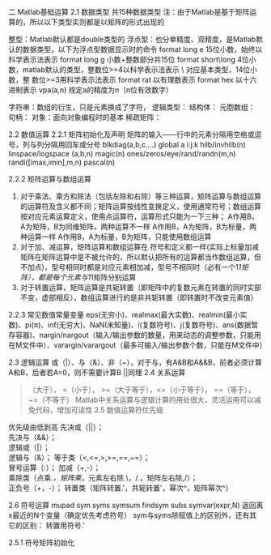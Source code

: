 二  Matlab基础运算
2.1  数据类型
共15种数据类型
注：由于Matlab是基于矩阵运算的，所以以下类型实则都是以矩阵的形式出现的
 
整型：Matlab默认都是double类型的
浮点型：也分单精度、双精度，是Matlab默认的数据类型，以下为浮点型数据显示时的命令
format long e
15位小数，始终以科学表示法表示
format long g
小数+整数部分共15位
format short\long
4位小数，matlab默认的类型，整数位>=4以科学表示法表示 \ 对应基本类型，14位小数，整
数位>=3用科学表示法表示
format rat
以有理数表示
format hex
以十六进制表示
vpa(a,n)
规定a的精度为n（n位有效数字）
 
字符串：数组的衍生，只是元素换成了字符，
逻辑类型：
结构体：
元胞数组：
句柄：
对象：面向对象编程时的基本
稀疏矩阵：
 
2.2  数值运算
2.2.1  矩阵初始化及声明
矩阵的输入——行中的元素分隔用空格或逗号，列与列分隔用回车或分号
blkdiag(a,b,c....)
global a
i:j:k
hilb/invhilb(n)
linspace/logspace (a,b,n)
magic(n)
ones/zeros/eye/rand/randn(m,n)
randi([imax,imin],m,n)
pascal(n)
 
2.2.2  矩阵运算与数组运算
1) 对于乘法、乘方和除法（包括左除和右除）等三种运算，矩阵运算与数组运算的运算符及含义都不同；矩阵运算按线性变换定义，使用通常符号；数组运算按对应元素运算定义，使用点运算符，运算形式只能为一下三种；
   A作用B，A为矩阵，B为同维矩阵，两种运算不一样
   A作用B，A为矩阵，B为标量，两种运算一样
   A作用B，A为标量，B为矩阵，只能使用数组运算
2) 对于加、减运算，矩阵运算和数组运算在
符号和定义都一样(实际上标量加减矩阵在矩阵运算中是不被允许的，所以默认把所有的运算都当作数组运算，但不加点)，型号相同时都是对应元素相加减，型号不相同时（必有一个1*1矩阵），都是每个元素与1*1矩阵分别运算
3) 对于转置运算，矩阵运算是共轭转置（即矩阵中的复数元素在转置的同时实部不变，虚部相反），数组运算进行的是非共轭转置（即转置时不改变元素值）
 
 
2.2.3  常见数值常量变量
eps(无穷小)、realmax(最大实数)、realmin(最小实数)、pi(π)、inf(无穷大)、NaN(未知量)、i(复数符号)、j(复数符号)、ans(数据暂存容器)、nargin/nargout（输入/输出参数的数量，用来动态的调整参数，只能用在M文件中）、varargin/varargout（最多可输入/输出参数个数，只能在M文件中）
 
 
2.3  逻辑运算
或（|）、与（&）、非（~），对于与，有A&B和A&&B，前者必须计算A和B，后者若A=0，则不需要计算B     ||同理
2.4  关系运算
>（大于）， <（小于）， >=（大于等于），<=（小于等于）， ==（等于）， ~=（不等于）
Matlab中关系运算与逻辑计算的用处很大，灵活运用可以减免代码，增加可读性
2.5  数值运算符优先级
 
 
 
 
 
 
 
 
 
 
 
 
 
优先级由低到高
先决或（||）；                                                                      
先决与（&&）；                                        
逻辑或（|）；  
逻辑与（&）；
等于类（<,<=,>,>=,==,~=）；    
冒号运算（:）；
加减（+,-）；  
乘除类（点乘.*，矩阵乘*，元素左右除.\，/.，矩阵左右除\,/）；              
正负号（+，-）；
转置类（矩阵转置.'，共轭转置'，幂次^，矩阵幂次^）
 
2.6  符号运算
mupad
sym
syms
symsum
findsym
subs
symvar(expr,N)  返回离x最近的N个变量（确定优先考虑符号）
sym与syms除赋值上的区别外，还有其它的区别：
转置用符号.’
 
2.5.1  符号矩阵初始化